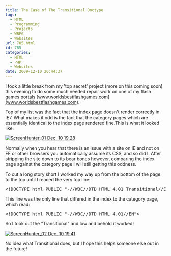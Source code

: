```yaml
---
title: The Case of The Transitional Doctype
tags:
  - HTML
  - Programming
  - Projects
  - WBFG
  - Websites
url: 785.html
id: 785
categories:
  - HTML
  - PHP
  - Websites
date: 2009-12-10 20:44:37
---
```


I took a little break from my 'top secret' project (more on this coming soon) this evening to do some much needed repair work on one of my flash games portals [www.worldsbestflashgames.com](www.worldsbestflashgames.com).
<!-- more -->
Top of my list was the fact that the index page doesn't render correctly in IE7\. What makes it odd is the fact that the category pages which are essentially identical to the index page rendered fine.This is what it looked like:

[![ScreenHunter_01 Dec. 10 19.28](https://mikecann.co.uk/wp-content/uploads/2009/12/ScreenHunter_01-Dec.-10-19.28.jpg "ScreenHunter_01 Dec. 10 19.28")](https://mikecann.co.uk/wp-content/uploads/2009/12/ScreenHunter_01-Dec.-10-19.28.jpg)

Normally when you hear that there is an issue with a site on IE and not on FF or other browsers you automatically assume its CSS, and so did I. After stripping the site down to its bear bones however, comparing the index page against the category page I will still getting this oddness.

To cut a long story short I worked my way up from the bottom of the page to the top until I reaced the very top line:
<pre>&lt;!DOCTYPE html PUBLIC "-//W3C//DTD HTML 4.01 Transitional//EN"&gt;</pre>
This line was the only line that differed in the index to the category page, which read:
<pre>&lt;!DOCTYPE html PUBLIC "-//W3C//DTD HTML 4.01//EN"&gt;</pre>
So I took out the "Transitional" and low and behold it worked!

[![ScreenHunter_02 Dec. 10 19.41](https://www.mikecann.co.uk/wp-content/uploads/2009/12/ScreenHunter_02-Dec.-10-19.41-1024x484.jpg "ScreenHunter_02 Dec. 10 19.41")](https://mikecann.co.uk/wp-content/uploads/2009/12/ScreenHunter_02-Dec.-10-19.41.jpg)

No idea what Transitional does, but I hope this helps someone else out in the future!